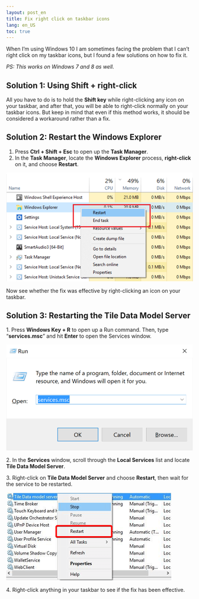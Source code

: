 ```yaml
---
layout: post_en
title: Fix right click on taskbar icons
lang: en_US
toc: true
---
```


When I’m using Windows 10 I am sometimes facing the problem that I can’t right click on my taskbar icons, but I found a few solutions on how to fix it.

_PS: This works on Windows 7 and 8 as well._

## Solution 1: Using Shift + right-click

All you have to do is to hold the **Shift key** while right-clicking any icon on your taskbar, and after that, you will be able to right-click normally on your taskbar icons. But keep in mind that even if this method works, it should be considered a workaround rather than a fix.

## Solution 2: Restart the Windows Explorer

1. Press **Ctrl + Shift + Esc** to open up the **Task Manager**.
2. In the **Task Manager**, locate the **Windows Explorer** process, **right-click** on it, and choose **Restart**.

![Image](/assets/images/fix-right-click-on-taskbar-icons-1.png)

Now see whether the fix was effective by right-clicking an icon on your taskbar.

## Solution 3: Restarting the Tile Data Model Server

1\. Press **Windows Key + R** to open up a Run command. Then, type “**services.msc**” and hit **Enter** to open the Services window.

![Image](/assets/images/fix-right-click-on-taskbar-icons-2.png)

2\. In the **Services** window, scroll through the **Local Services** list and locate **Tile Data Model Server**.

3\. Right-click on **Tile Data Model Server** and choose **Restart**, then wait for the service to be restarted.

![Image](/assets/images/fix-right-click-on-taskbar-icons-3.png)

4\. Right-click anything in your taskbar to see if the fix has been effective.
